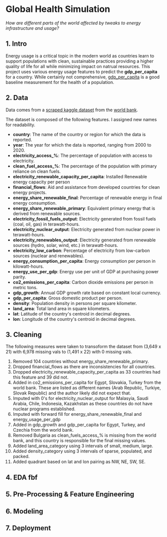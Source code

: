 # Global Health Simulation 

_How are different parts of the world affected by tweaks to energy infrastructure and usage?_

## 1. Intro

Energy usage is a critical topic in the modern world as countries learn to support populations with clean, sustainable practices providing a higher quality of life for all while minimizing impact on natrual resources. This project uses various energy usage features to predict the **gdp_per_capita** for a country. While certainly not comprehensive, [gdp_per_capita](https://www.focus-economics.com/economic-indicator/gdp-per-capita/) is a good baseline measurement for the health of a population.

## 2. Data

Data comes from a [scraped kaggle dataset](https://www.kaggle.com/datasets/anshtanwar/global-data-on-sustainable-energy) from the [world bank](https://www.worldbank.org/en/home). 

The dataset is composed of the following features. I assigned new names for readability. 

* **country**: The name of the country or region for which the data is reported.
* **year**: The year for which the data is reported, ranging from 2000 to 2020.
* **electricity_access_%**: The percentage of population with access to electricity.
* **clean_fuel_access_%**: The percentage of the population with primary reliance on clean fuels.
* **electricity_renewable_capacity_per_capita**: Installed Renewable energy capacity per person
* **financial_flows**: Aid and assistance from developed countries for clean energy projects.
* **energy_share_renewable_final**: Percentage of renewable energy in final energy consumption.
* **energy_share_renewable_primary**: Equivalent primary energy that is derived from renewable sources.
* **electricity_fossil_fuels_output**: Electricity generated from fossil fuels (coal, oil, gas) in terawatt-hours.
* **electricity_nuclear_output**: Electricity generated from nuclear power in terawatt-hours.
* **electricity_renewables_output**: Electricity generated from renewable sources (hydro, solar, wind, etc.) in terawatt-hours.
* **electricity_low_carbon**: Percentage of electricity from low-carbon sources (nuclear and renewables).
* **energy_consumption_per_capita**: Energy consumption per person in kilowatt-hours.
* **energy_use_per_gdp**: Energy use per unit of GDP at purchasing power parity.
* **co2_emissions_per_capita**: Carbon dioxide emissions per person in metric tons.
* **gdp_growth**: Annual GDP growth rate based on constant local currency.
* **gdp_per_capita**: Gross domestic product per person.
* **density**: Population density in persons per square kilometer.
* **land_area**: Total land area in square kilometers.
* **lat**: Latitude of the country's centroid in decimal degrees.
* **lon**: Longitude of the country's centroid in decimal degrees.

## 3. Cleaning 

The following measures were taken to transoform the dataset from (3,649 x 21) with 6,978 missing vals to (1,491 x 22) with 0 missing vals. 

1. Removed 104 countries without energy_share_renewable_primary.
2. Dropped financial_flows as there are inconsistencies for all countries.
3. Dropped electricity_renewable_capacity_per_capita as 33 countries had this feature and 39 did not.
4. Added in co2_emissions_per_capita for Egypt, Slovakia, Turkey from the world bank. These are listed as different names (Arab Republic, Turkiye, Slovak Republic) and the author likely did not expect that.
5. Imputed with 0's for electricity_nuclear_output for Malasyia, Saudi Arabia, Chile, Indonesia, Kazakhstan as these countries do not have nuclear programs established.
6. Imputed with forward fill for energy_share_renewable_final and energy_usage_per_gdp
7. Added in gdp_growth and gdp_per_capita for Egypt, Turkey, and Czechia from the world bank.
8. Removed Bulgaria as clean_fuels_access_% is missing from the world bank, and this country is responsible for the final missing values.
9. Added land_area_category using 3 intervals of small, medium, large.
10. Added density_category using 3 intervals of sparse, populated, and packed.
11. Added quadrant based on lat and lon pairing as NW, NE, SW, SE.



## 4. EDA fbf



## 5. Pre-Processing & Feature Engineering 

## 6. Modeling 
## 7. Deployment 



